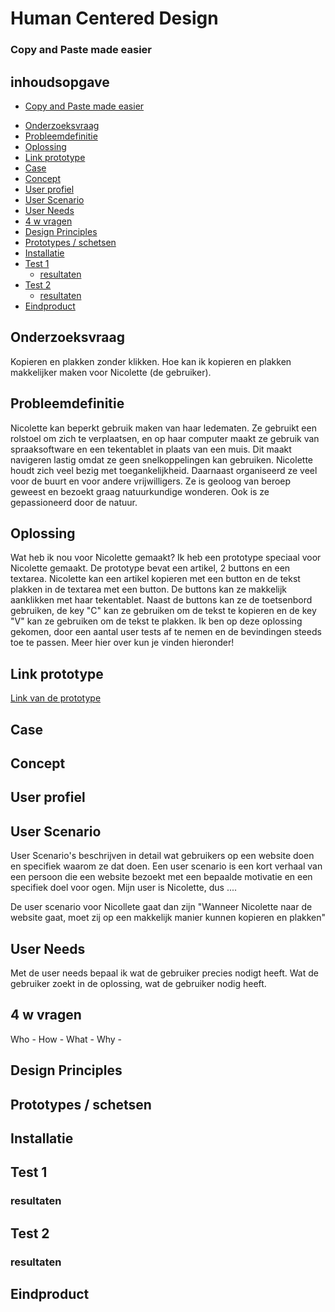 # Human Centered Design 
### Copy and Paste made easier

## inhoudsopgave
  + [Copy and Paste made easier](#copy-and-paste-made-easier)
  * [Onderzoeksvraag](#onderzoeksvraag)
  * [Probleemdefinitie](#probleemdefinitie)
  * [Oplossing](#oplossing)
  * [Link prototype](#link-prototype)
  * [Case](#case)
  * [Concept](#concept)
  * [User profiel](#user-profiel)
  * [User Scenario](#user-scenario)
  * [User Needs](#user-needs)
  * [4 w vragen](#4-w-vragen)
  * [Design Principles](#design-principles)
  * [Prototypes / schetsen](#prototypes---schetsen)
  * [Installatie](#installatie)
  * [Test 1](#test-1)
    + [resultaten](#resultaten)
  * [Test 2](#test-2)
    + [resultaten](#resultaten-1)
  * [Eindproduct](#eindproduct)


## Onderzoeksvraag
Kopieren en plakken zonder klikken. 
Hoe kan ik kopieren en plakken makkelijker maken voor Nicolette (de gebruiker). 

## Probleemdefinitie
Nicolette kan beperkt gebruik maken van haar ledematen. Ze gebruikt een rolstoel om zich te verplaatsen, en op haar computer maakt ze gebruik van spraaksoftware en een tekentablet in plaats van een muis. Dit maakt navigeren lastig omdat ze geen snelkoppelingen kan gebruiken. Nicolette houdt zich veel bezig met toegankelijkheid. Daarnaast organiseerd ze veel voor de buurt en voor andere vrijwilligers. Ze is geoloog van beroep geweest en bezoekt graag natuurkundige wonderen. Ook is ze gepassioneerd door de natuur.

## Oplossing 
Wat heb ik nou voor Nicolette gemaakt?
Ik heb een prototype speciaal voor Nicolette gemaakt. De prototype bevat een artikel, 2 buttons en een textarea. Nicolette kan een artikel kopieren met een button en de tekst plakken in de textarea met een button. De buttons kan ze makkelijk aanklikken met haar tekentablet. Naast de buttons kan ze de toetsenbord gebruiken, de key "C" kan ze gebruiken om de tekst te kopieren en de key "V" kan ze gebruiken om de tekst te plakken. 
Ik ben op deze oplossing gekomen, door een aantal user tests af te nemen en de bevindingen steeds toe te passen. Meer hier over kun je vinden hieronder!

## Link prototype
[Link van de prototype](https://laibaaac.github.io/hcd/)


## Case

## Concept

## User profiel 

## User Scenario
User Scenario's beschrijven in detail wat gebruikers op een website doen en specifiek waarom ze dat doen. Een user scenario is een kort verhaal van een persoon die een website bezoekt met een bepaalde motivatie en een specifiek doel voor ogen. 
Mijn user is Nicolette, dus .... 

De user scenario voor Nicollete gaat dan zijn 
"Wanneer Nicolette naar de website gaat, moet zij op een makkelijk manier kunnen kopieren en plakken"

## User Needs
Met de user needs bepaal ik wat de gebruiker precies nodigt heeft. Wat de gebruiker zoekt in de oplossing, wat de gebruiker nodig heeft. 

## 4 w vragen

Who - 
How - 
What - 
Why - 


## Design Principles

## Prototypes / schetsen

## Installatie


## Test 1 

### resultaten


## Test 2 

### resultaten


## Eindproduct



